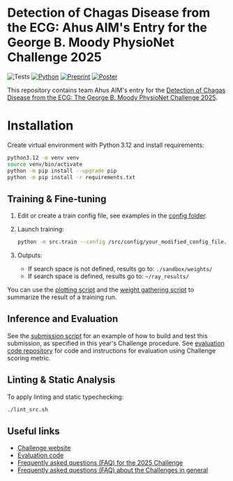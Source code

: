 # Detection of Chagas Disease from the ECG: Ahus AIM's Entry for the George B. Moody PhysioNet Challenge 2025

![Tests](https://github.com/Ahus-AIM/physionet-challenge-2025/actions/workflows/submission.yml/badge.svg?branch=main) [![Python](https://img.shields.io/badge/python-3.12-blue.svg)](https://www.python.org/downloads/release/python-31211/) [![Preprint](https://img.shields.io/badge/Preprint-PDF-blue?logo=arxiv)](docs/preprint.pdf) [![Poster](https://img.shields.io/badge/Poster-PDF-orange?logo=adobeacrobatreader)](docs/poster.pdf)


This repository contains team Ahus AIM's entry for the [Detection of Chagas Disease from the ECG: The George B. Moody PhysioNet Challenge 2025](https://physionetchallenges.org/2025/).


# Installation

Create virtual environment with Python 3.12 and install requirements:
```bash
python3.12 -m venv venv
source venv/bin/activate
python -m pip install --upgrade pip
python -m pip install -r requirements.txt
```

## Training & Fine‑tuning

1. Edit or create a train config file, see examples in the [config folder](src/config/).

2. Launch training: 
   ```bash
   python -m src.train --config /src/config/your_modified_config_file.yaml
   ```

3. Outputs:
   - If search space is not defined, results go to: `./sandbox/weights/`
   - If search space is defined, results go to: `~/ray_results/`

You can use the [plotting script](src/scripts/plot_ray_results.py) and the [weight gathering script](src/scripts/get_model_weights_from_experiment.py) to summarize the result of a training run.

## Inference and Evaluation
See the [submission script](.github/workflows/submission.yml) for an example of how to build and test this submission, as specified in this year's Challenge procedure. See [evaluation code repository](https://github.com/physionetchallenges/evaluation-2025) for code and instructions for evaluation using Challenge scoring metric.

## Linting & Static Analysis
To apply linting and static typechecking:
```bash
./lint_src.sh
```

## Useful links

* [Challenge website](https://physionetchallenges.org/2025/)
* [Evaluation code](https://github.com/physionetchallenges/evaluation-2025)
* [Frequently asked questions (FAQ) for the 2025 Challenge](https://physionetchallenges.org/2025/faq/)
* [Frequently asked questions (FAQ) about the Challenges in general](https://physionetchallenges.org/faq/)
